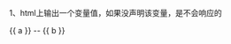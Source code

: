 
1、html上输出一个变量值，如果没声明该变量，是不会响应的
<!DOCTYPE html>
<html>
	<head>
		<meta charset="utf-8">
		<title></title>
		<script src="../vue.js"></script>
	</head>
	<body>
		<div id="app">
			{{ a }} -- {{ b }}
		</div>
	</body>
	<script>
		var data = {a: "hello"};
		var vm = new Vue({
			el: '#app',
			data: data
		});
		
		
		
		
	</script>
</html>


2、一般创建Vue对象，取名都是vm（ViewModel的意思，视图模型）






7、条件渲染


8、列表循环
支持数组和对象

得注意删除元素后，“就地更新”，目前发现两个问题（vue3和vue2都存在）：

1. input未采用:value指令，来填充值（手动输入），删除数组中，中间某个位置的数据，会导致未加入vue响应控制的元素错位
官方原话如下（非常难懂）：
> 当 Vue 正在更新使用 v-for 渲染的元素列表时，它默认使用“就地更新”的策略。如果数据项的顺序被改变，Vue 将不会移动 DOM 元素来匹配数据项的顺序，而是就地更新每个元素，并且确保它们在每个索引位置正确渲染。这个类似 Vue 1.x 的 track-by="$index"。
这个默认的模式是高效的，但是只适用于不依赖子组件状态或临时 DOM 状态 (例如：表单输入值) 的列表渲染输出。

提到就地更新、如果数据项的顺序被改变，Vue 将不会移动 DOM 元素来匹配数据项的顺序，而是就地更新每个元素。

以数组:[1,2,3]，分别对应input值：value1、value2、value3为例，删除2位置的数据，变成[1,3]；跟原来的数组一一对比，1和1没变化，不更新、2和3不同，需更新、3和undefined不同，要删除3
-- 2和3不同，更新为3，但因为input元素没加vue控制，因此不动，为vlaue2
-- 3和undefined不同，要删除3，删掉3

执行这两步后，发现3对应的input值是value2，本应该是value3才对

网上是另一个词：就地复用（没有变化，就直接复用）


```html
<!DOCTYPE html>
<html>
	<head>
		<meta charset="utf-8">
		<title></title>
		<script src="../vue.js"></script>
	</head>
	<body>
		<div id="app">
			<ul>
				<li v-for="(item,index) in list">
					{{ index }} = {{ item.key1 }}
					<input type="text"></input>
					<!-- 这种就不会有问题 -->
					<input type="text" :value="item.key1"></input>
					<button @click="onDelete(index)">delete</button>

				</li>
			</ul>
			<ul>
				<li v-for="(item,key) in object">
					{{ key }} ：{{ item }}
				</li>
			</ul>
		</div>
	</body>
	<script>
		var vm = new Vue({
			el: '#app',
			data: {
				list: [{
						'key1': "value1"
					},
					{
						'key1': "value2"
					},
					{
						'key1': "value3"
					}
				],
				object: {
					'key3': "value5",
					"key4": "value6"
				}
			},
			methods:{
				onDelete: function(index){
					vm.list.splice(index, 1);
				}
			}
		});
	</script>
</html>
```

所以需要增加一个标识，标识删除的是哪个。用到:key=""，会重新排序

资料：https://www.zhihu.com/question/61064119

2. 注意列表循环下，如果input采用:value指令进行初始赋值,你修改了input值，在删除数组数据后，触发dom响应，修改的值会恢复成初始值
```
<!DOCTYPE html>
<html>
	<head>
		<meta charset="utf-8">
		<title></title>
		<script src="../vue.js"></script>
	</head>
	<body>
		<div id="app">
			<ul>
				<li v-for="(item,index) in list" :key="index">
					{{ index }} = {{ item.key1 }}
					<input type="text"></input>
					<!-- 这种就不会有问题 -->
					<input type="text" :value="item.key1"></input>
					<button @click="onDelete(index)">delete</button>

				</li>
			</ul>
			<ul>
				<li v-for="(item,key) in object">
					{{ key }} ：{{ item }}
				</li>
			</ul>
		</div>
	</body>
	<script>
		var vm = new Vue({
			el: '#app',
			data: {
				list: [{
						'key1': "value1"
					},
					{
						'key1': "value2"
					},
					{
						'key1': "value3"
					}
				],
				object: {
					'key3': "value5",
					"key4": "value6"
				}
			},
			methods:{
				onDelete: function(index){
					vm.list.splice(index, 1);
				}
			}
		});
		
	</script>
</html>
```


9、事件绑定
指令是on:xxx事件
支持直接在指令写js、也可以调用函数
支持修饰符，对事件类型的分类处理

10、v-model双向绑定
{{ xxx }}和v-model所在元素会同时相应，比如
<input type="text" v-model="inputText" placeholder="text" />
<input type="text" v-model="inputText" placeholder="text" />
<p>{{ inputText }}</p>

支持text、textarea、radio、checkbox等

10、组件基础

--template模板
	如果有多个元素，记得使用div包裹，不然只会显示第一个元素

--emit，与外部进行通信，通过函数
	组件在html，声明@xxxEmitFunction="外部方法名"

--template模板内容，支持插槽：<slot>
	组件在html中，在html-text内容，可以加入你自定义的html内容。这样模板，加上一些独有内容，适应变化

--支持外部传递变量值
	props属性

--组件的取名
短线分隔：“-”
驼峰	


11、全局、局部注册组件

-- 10、组件基础，用的就是全局注册

-- 局部注册，依赖于vue对象
var vm = new Vue({
	el: '#app',
	components: {
		"component-local": {
			template: "<p>局部注册</p>"
		}
	}
});

12、单文件组件
因为10和11，写模板时，不好写，而且对于很长的组件编写，会很丑：\；而且不能写css

所以就有以vue为后缀的文件，每个组件一个文件，然后通过导入即可

需要用到脚手架工具

-- 安装nodejs
-- 修改npm的下载镜像地址为淘宝
-- 安装cnpm，国内的，加快下载速速的
-- 安装vue-cli
-- 安装webpack
-- 执行vue ui，用于创建moudule


-- 注意：component的vue文件，name的定义必须两个单词，不然报错
D:\2022\study\vue\vue-ui\hello\src\components\hello.vue
  7:9  error  Component name "hello" should always be multi-word  vue/multi-word-component-names

✖ 1 problem (1 error, 0 warnings)

**应该如此**
export default{
		name: 'helloTest',

13、第12点，需要熟悉命令，对npm熟悉，
所以dcloud出了了uni-app框架，更方便开发，各个客户端都适应